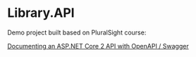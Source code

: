 # Library.API

Demo project built based on PluralSight course:

[Documenting an ASP.NET Core 2 API with OpenAPI / Swagger][1]

[1]: https://app.pluralsight.com/library/courses/aspdotnet-core-api-openapi-swagger
